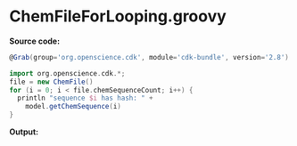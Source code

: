 # ChemFileForLooping.groovy
**Source code:**
```groovy
@Grab(group='org.openscience.cdk', module='cdk-bundle', version='2.8')

import org.openscience.cdk.*;
file = new ChemFile()
for (i = 0; i < file.chemSequenceCount; i++) {
  println "sequence $i has hash: " +
    model.getChemSequence(i)
}
```
**Output:**
```plain
```
